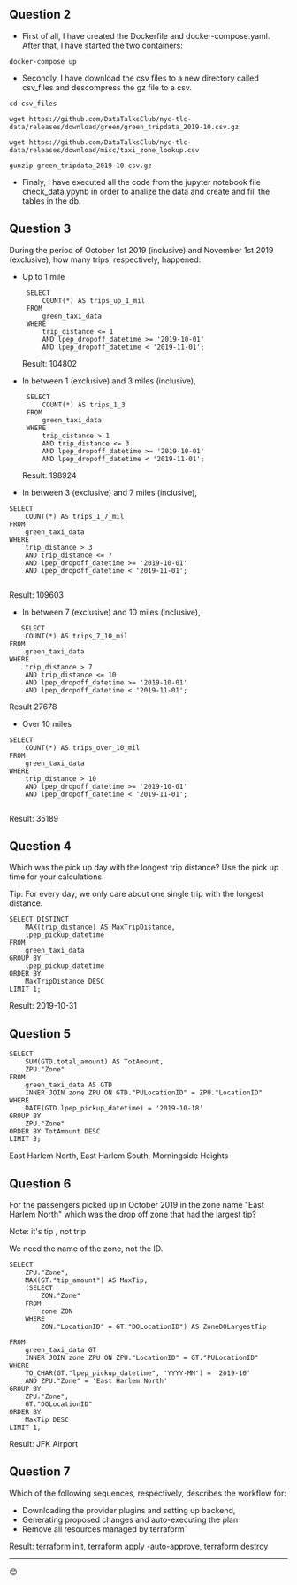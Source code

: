 ## Question 2 
* First of all, I have created the Dockerfile and docker-compose.yaml. After that, I have started the two containers:

` docker-compose up `

* Secondly, I have download the csv files to a new directory called csv_files and descompress the gz file to a csv.

`cd csv_files`
```
wget https://github.com/DataTalksClub/nyc-tlc-data/releases/download/green/green_tripdata_2019-10.csv.gz

wget https://github.com/DataTalksClub/nyc-tlc-data/releases/download/misc/taxi_zone_lookup.csv

gunzip green_tripdata_2019-10.csv.gz
```
* Finaly, I have executed all the code from the jupyter notebook file check_data.ypynb in order to analize the data and create and fill the tables in the db.

## Question 3
During the period of October 1st 2019 (inclusive) and November 1st 2019 (exclusive), how many trips, respectively, happened:

* Up to 1 mile

   ```
    SELECT 
	    COUNT(*) AS trips_up_1_mil
    FROM 
	    green_taxi_data
    WHERE 
	    trip_distance <= 1
  	    AND lpep_dropoff_datetime >= '2019-10-01'
  	    AND lpep_dropoff_datetime < '2019-11-01';
   ```
   Result: 104802
 * In between 1 (exclusive) and 3 miles (inclusive),
   ```
    SELECT 
        COUNT(*) AS trips_1_3
    FROM 
        green_taxi_data
    WHERE 
	    trip_distance > 1
	    AND trip_distance <= 3
        AND lpep_dropoff_datetime >= '2019-10-01'
        AND lpep_dropoff_datetime < '2019-11-01';
   ```
   Result: 198924

 * In between 3 (exclusive) and 7 miles (inclusive),
```
SELECT 
	COUNT(*) AS trips_1_7_mil
FROM 
	green_taxi_data
WHERE 
	trip_distance > 3
	AND trip_distance <= 7
  	AND lpep_dropoff_datetime >= '2019-10-01'
  	AND lpep_dropoff_datetime < '2019-11-01';
   
   ```
   Result: 109603
 * In between 7 (exclusive) and 10 miles (inclusive),
```
   SELECT 
	COUNT(*) AS trips_7_10_mil
FROM 
	green_taxi_data
WHERE 
	trip_distance > 7
	AND trip_distance <= 10
  	AND lpep_dropoff_datetime >= '2019-10-01'
  	AND lpep_dropoff_datetime < '2019-11-01';
   ```
   Result 27678
 * Over 10 miles
```
SELECT 
	COUNT(*) AS trips_over_10_mil
FROM 
	green_taxi_data
WHERE 
	trip_distance > 10
  	AND lpep_dropoff_datetime >= '2019-10-01'
  	AND lpep_dropoff_datetime < '2019-11-01';
   
   ```

Result: 35189
## Question 4
Which was the pick up day with the longest trip distance? Use the pick up time for your calculations.

Tip: For every day, we only care about one single trip with the longest distance.

    SELECT DISTINCT 
	    MAX(trip_distance) AS MaxTripDistance,
	    lpep_pickup_datetime
    FROM 
	    green_taxi_data
    GROUP BY
        lpep_pickup_datetime
    ORDER BY 
        MaxTripDistance DESC
    LIMIT 1;

        
Result:  2019-10-31

## Question 5
```
SELECT 
	SUM(GTD.total_amount) AS TotAmount, 
	ZPU."Zone"
FROM 
	green_taxi_data AS GTD
	INNER JOIN zone ZPU ON GTD."PULocationID" = ZPU."LocationID"
WHERE
	DATE(GTD.lpep_pickup_datetime) = '2019-10-18'
GROUP BY 
	ZPU."Zone"
ORDER BY TotAmount DESC
LIMIT 3;
````

East Harlem North, East Harlem South, Morningside Heights

## Question 6
For the passengers picked up in October 2019 in the zone name "East Harlem North" which was the drop off zone that had the largest tip?

Note: it's tip , not trip

We need the name of the zone, not the ID.


```
SELECT 
	ZPU."Zone",
	MAX(GT."tip_amount") AS MaxTip,
	(SELECT 
		ZON."Zone" 
	FROM
		zone ZON
	WHERE
		ZON."LocationID" = GT."DOLocationID") AS ZoneDOLargestTip
	
FROM 
	green_taxi_data GT
	INNER JOIN zone ZPU ON ZPU."LocationID" = GT."PULocationID"
WHERE 		
	TO_CHAR(GT."lpep_pickup_datetime", 'YYYY-MM') = '2019-10'
	AND ZPU."Zone" = 'East Harlem North'
GROUP BY 
	ZPU."Zone",
	GT."DOLocationID"
ORDER BY 
	MaxTip DESC
LIMIT 1;
```
Result: JFK Airport

## Question 7
Which of the following sequences, respectively, describes the workflow for:

* Downloading the provider plugins and setting up backend,
* Generating proposed changes and auto-executing the plan
* Remove all resources managed by terraform`


Result: terraform init, terraform apply -auto-approve, terraform destroy


---

:blush: